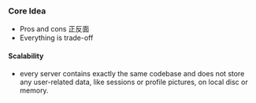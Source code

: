 ### Core Idea

* Pros and cons 正反面
* Everything is trade-off



#### Scalability

* every server contains exactly the same codebase and does not store any user-related data, like sessions or profile pictures, on local disc or memory.